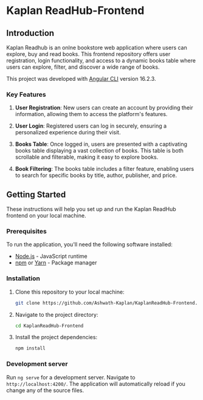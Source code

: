 # Kaplan ReadHub-Frontend

## Introduction
Kaplan Readhub is an onlne bookstore web application where users can explore, buy and read books. This frontend repository offers user registration, login functionality, and access to a dynamic books table where users can explore, filter, and discover a wide range of books.

This project was developed with [Angular CLI](https://github.com/angular/angular-cli) version 16.2.3.

### Key Features

1. **User Registration**: New users can create an account by providing their information, allowing them to access the platform's features.

2. **User Login**: Registered users can log in securely, ensuring a personalized experience during their visit.

3. **Books Table**: Once logged in, users are presented with a captivating books table displaying a vast collection of books. This table is both scrollable and filterable, making it easy to explore books.

4. **Book Filtering**: The books table includes a filter feature, enabling users to search for specific books by title, author, publisher, and price.

## Getting Started

These instructions will help you set up and run the Kaplan ReadHub frontend on your local machine.

### Prerequisites

To run the application, you'll need the following software installed:

- [Node.js](https://nodejs.org/) - JavaScript runtime
- [npm](https://www.npmjs.com/) or [Yarn](https://yarnpkg.com/) - Package manager

### Installation

1. Clone this repository to your local machine:
   ```bash
   git clone https://github.com/Ashwath-Kaplan/KaplanReadHub-Frontend.git
2. Navigate to the project directory:
   ```bash
   cd KaplanReadHub-Frontend
3. Install the project dependencies:
    ```bash
   npm install
### Development server

  Run `ng serve` for a development server. Navigate to `http://localhost:4200/`. 
  The application will automatically reload if you change any of the source files.
